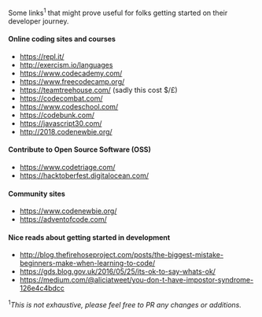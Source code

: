 Some links<sup>1</sup> that might prove useful for folks getting started on their developer journey.

#### Online coding sites and courses
+ https://repl.it/
+ http://exercism.io/languages
+ https://www.codecademy.com/
+ https://www.freecodecamp.org/
+ https://teamtreehouse.com/ (sadly this cost $/£)
+ https://codecombat.com/
+ https://www.codeschool.com/
+ https://codebunk.com/
+ https://javascript30.com/
+ http://2018.codenewbie.org/

#### Contribute to Open Source Software (OSS)
+ https://www.codetriage.com/
+ https://hacktoberfest.digitalocean.com/

#### Community sites
+ https://www.codenewbie.org/
+ https://adventofcode.com/

#### Nice reads about getting started in development 
+ http://blog.thefirehoseproject.com/posts/the-biggest-mistake-beginners-make-when-learning-to-code/
+ https://gds.blog.gov.uk/2016/05/25/its-ok-to-say-whats-ok/
+ https://medium.com/@aliciatweet/you-don-t-have-impostor-syndrome-126e4c4bdcc

<sup>1</sup>*This is not exhaustive, please feel free to PR any changes or additions.*
